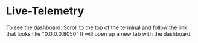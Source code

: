 # Live-Telemetry

To see the dashboard: Scroll to the top of the terminal and follow the link that looks like "0.0.0.0:8050"
It will open up a new tab with the dashboard.